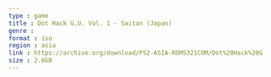 ```yaml
---
type : game
title : Dot Hack G.U. Vol. 1 - Saitan (Japan)
genre : 
format : iso
region : asia
link : https://archive.org/download/PS2-ASIA-ROMS321COM/Dot%20Hack%20G.U.%20Vol.%201%20-%20Saitan%20%28Japan%29.7z
size : 2.6GB
---
```

